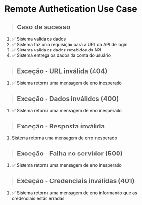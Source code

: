 # Remote Authetication Use Case

> ## Caso de sucesso
1. ✅ Sistema valida os dados
2. ✅ Sistema faz uma requisição para a URL da API de login
3. ✅ Sistema valida os dados recebidos da API
4. ✅ Sistema entrega os dados da conta do usuário

> ## Exceção - URL inválida (404)
1. ✅ Sistema retorna uma mensagem de erro inesperado

> ## Exceção - Dados inválidos (400)
1. ✅ Sistema retorna uma mensagem de erro inesperado

> ## Exceção - Resposta inválida
1. Sistema retorna uma mensagem de erro inesperado

> ## Exceção - Falha no servidor (500)
1. ✅ Sistema retorna uma mensagem de erro inesperado

> ## Exceção - Credenciais inválidas (401)
1. ✅ Sistema retorna uma mensagem de erro informando que as credenciais estão erradas